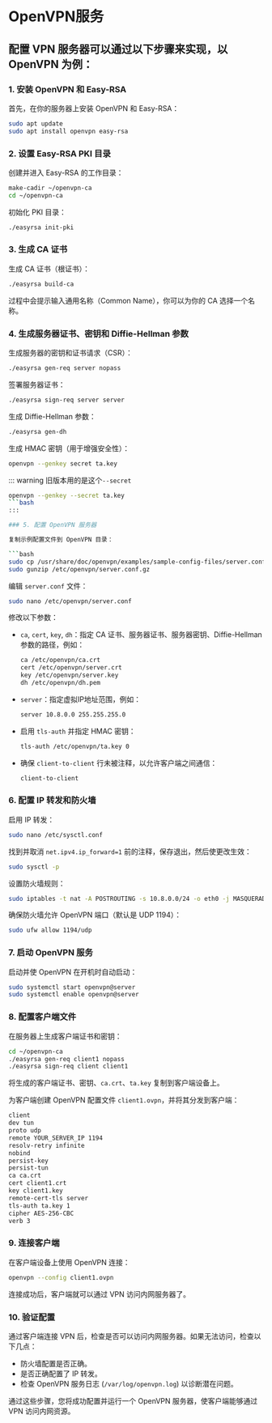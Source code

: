 # OpenVPN服务

## 配置 VPN 服务器可以通过以下步骤来实现，以 OpenVPN 为例：

### 1. 安装 OpenVPN 和 Easy-RSA

首先，在你的服务器上安装 OpenVPN 和 Easy-RSA：

```bash
sudo apt update
sudo apt install openvpn easy-rsa
```

### 2. 设置 Easy-RSA PKI 目录

创建并进入 Easy-RSA 的工作目录：

```bash
make-cadir ~/openvpn-ca
cd ~/openvpn-ca
```

初始化 PKI 目录：

```bash
./easyrsa init-pki
```

### 3. 生成 CA 证书

生成 CA 证书（根证书）：

```bash
./easyrsa build-ca
```

过程中会提示输入通用名称（Common Name），你可以为你的 CA 选择一个名称。

### 4. 生成服务器证书、密钥和 Diffie-Hellman 参数

生成服务器的密钥和证书请求（CSR）：

```bash
./easyrsa gen-req server nopass
```

签署服务器证书：

```bash
./easyrsa sign-req server server
```

生成 Diffie-Hellman 参数：

```bash
./easyrsa gen-dh
```

生成 HMAC 密钥（用于增强安全性）：

```bash
openvpn --genkey secret ta.key
```
::: warning
旧版本用的是这个`--secret`
```bash
openvpn --genkey --secret ta.key
```bash
:::

### 5. 配置 OpenVPN 服务器

复制示例配置文件到 OpenVPN 目录：

```bash
sudo cp /usr/share/doc/openvpn/examples/sample-config-files/server.conf.gz /etc/openvpn/
sudo gunzip /etc/openvpn/server.conf.gz
```

编辑 `server.conf` 文件：

```bash
sudo nano /etc/openvpn/server.conf
```

修改以下参数：

- `ca`, `cert`, `key`, `dh`：指定 CA 证书、服务器证书、服务器密钥、Diffie-Hellman 参数的路径，例如：

  ```bash
  ca /etc/openvpn/ca.crt
  cert /etc/openvpn/server.crt
  key /etc/openvpn/server.key
  dh /etc/openvpn/dh.pem
  ```

- `server`：指定虚拟IP地址范围，例如：

  ```bash
  server 10.8.0.0 255.255.255.0
  ```

- 启用 `tls-auth` 并指定 HMAC 密钥：

  ```bash
  tls-auth /etc/openvpn/ta.key 0
  ```

- 确保 `client-to-client` 行未被注释，以允许客户端之间通信：

  ```bash
  client-to-client
  ```

### 6. 配置 IP 转发和防火墙

启用 IP 转发：

```bash
sudo nano /etc/sysctl.conf
```

找到并取消 `net.ipv4.ip_forward=1` 前的注释，保存退出，然后使更改生效：

```bash
sudo sysctl -p
```

设置防火墙规则：

```bash
sudo iptables -t nat -A POSTROUTING -s 10.8.0.0/24 -o eth0 -j MASQUERADE
```

确保防火墙允许 OpenVPN 端口（默认是 UDP 1194）：

```bash
sudo ufw allow 1194/udp
```

### 7. 启动 OpenVPN 服务

启动并使 OpenVPN 在开机时自动启动：

```bash
sudo systemctl start openvpn@server
sudo systemctl enable openvpn@server
```

### 8. 配置客户端文件

在服务器上生成客户端证书和密钥：

```bash
cd ~/openvpn-ca
./easyrsa gen-req client1 nopass
./easyrsa sign-req client client1
```

将生成的客户端证书、密钥、`ca.crt`、`ta.key` 复制到客户端设备上。

为客户端创建 OpenVPN 配置文件 `client1.ovpn`，并将其分发到客户端：

```bash
client
dev tun
proto udp
remote YOUR_SERVER_IP 1194
resolv-retry infinite
nobind
persist-key
persist-tun
ca ca.crt
cert client1.crt
key client1.key
remote-cert-tls server
tls-auth ta.key 1
cipher AES-256-CBC
verb 3
```

### 9. 连接客户端

在客户端设备上使用 OpenVPN 连接：

```bash
openvpn --config client1.ovpn
```

连接成功后，客户端就可以通过 VPN 访问内网服务器了。

### 10. 验证配置

通过客户端连接 VPN 后，检查是否可以访问内网服务器。如果无法访问，检查以下几点：

- 防火墙配置是否正确。
- 是否正确配置了 IP 转发。
- 检查 OpenVPN 服务日志 (`/var/log/openvpn.log`) 以诊断潜在问题。

通过这些步骤，您将成功配置并运行一个 OpenVPN 服务器，使客户端能够通过 VPN 访问内网资源。





